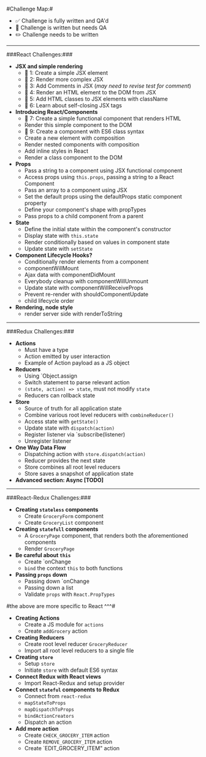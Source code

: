 #Challenge Map:#

- :white_check_mark: Challenge is fully written and QA'd 
- :pencil: Challenge is written but needs QA 
- :pencil2: Challenge needs to be written

---

###React Challenges:###

- **JSX and simple rendering**
  - :pencil: 1: Create a simple JSX element
  - :pencil: 2: Render more complex JSX
  - :pencil: 3: Add Comments in JSX (*may need to revise test for comment*)
  - :pencil: 4: Render an HTML element to the DOM from JSX
  - :pencil: 5: Add HTML classes to JSX elements with className
  - :pencil: 6: Learn about self-closing JSX tags
- **Introducing React/Components**
  - :pencil: 7: Create a simple functional component that renders HTML
  - Render this simple component to the DOM
  - :pencil: 9: Create a component with ES6 class syntax
  - Create a new element with composition
  - Render nested components with composition
  - Add inline styles in React
  - Render a class component to the DOM
- **Props**
  - Pass a string to a component using JSX functional component
  - Access props using `this.props`, passing a string to a React Component
  - Pass an array to a component using JSX
  - Set the default props using the defaultProps static component property
  - Define your component's shape with propTypes
  - Pass props to a child component from a parent
- **State**
  - Define the initial state within the component's constructor
  - Display state with `this.state`
  - Render conditionally based on values in component state
  - Update state with `setState`
- **Component Lifecycle Hooks?**
  - Conditionally render elements from a component
  - componentWillMount
  - Ajax data with componentDidMount
  - Everybody cleanup with componentWillUnmount
  - Update state with componentWillReceiveProps
  - Prevent re-render with shouldComponentUpdate
  - child lifecycle order 
- **Rendering, node style**
  - render server side with renderToString

---

###Redux Challenges:###

- **Actions**
  - Must have a type
  - Action emitted by user interaction
  - Example of Action payload as a JS object
- **Reducers**
  - Using `Object.assign
  - Switch statement to parse relevant action
  - `(state, action) => state`, must not modify `state`
  - Reducers can rollback state
- **Store**
  - Source of truth for all application state
  - Combine various root level reducers with `combineReducer()`
  - Access state with `getState()`
  - Update state with `dispatch(action)`
  - Register listener via `subscribe(listener)
  - Unregister listener
- **One Way Data Flow**
  - Dispatching action with `store.dispatch(action)`
  - Reducer provides the next state
  - Store combines all root level reducers
  - Store saves a snapshot of application state
- **Advanced section: Async [TODO]**

---

###React-Redux Challenges:###

- **Creating `stateless` components**
  - Create `GroceryForm` component
  - Create `GroceryList` component
- **Creating `statefull` components**
  - A `GroceryPage` component, that renders both the aforementioned components
  - Render `GroceryPage`
- **Be careful about `this`**
  - Create `onChange
  - `bind` the context `this` to both functions
- **Passing `props` down**
  - Passing down `onChange
  - Passing down a list 
  - Validate `props` with `React.PropTypes`

#the above are more specific to React ^^^#

- **Creating Actions**
  - Create a JS module for `actions`
  - Create `addGrocery` action
- **Creating Reducers**
  - Create root level reducer `GroceryReducer`
  - Import all root level reducers to a single file
- **Creating `store`**
  - Setup `store`
  - Initiate `store` with default ES6 syntax
- **Connect Redux with React views**
  - Import React-Redux and setup provider
- **Connect `stateful` components to Redux**
  - Connect from `react-redux`
  - `mapStateToProps`
  - `mapDispatchToProps`
  - `bindActionCreators`
  - Dispatch an action
- **Add more action**
  - Create `CHECK_GROCERY_ITEM` action
  - Create `REMOVE_GROCERY_ITEM` action
  - Create `EDIT_GROCERY_ITEM" action
